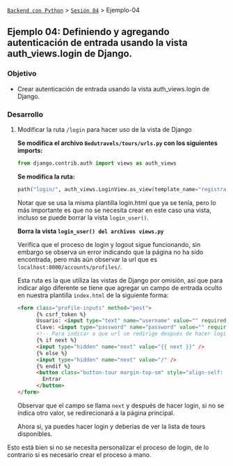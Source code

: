 [`Backend con Python`](../../Readme.md) > [`Sesión 04`](../Readme.md) > Ejemplo-04
## Ejemplo 04: Definiendo y agregando autenticación de entrada usando la vista auth_views.login de Django.

### Objetivo
- Crear autenticación de entrada usando la vista auth_views.login de Django.


### Desarrollo
1. Modificar la ruta `/login` para hacer uso de la vista de Django

   __Se modifica el archivo `Bedutravels/tours/urls.py` con los siguientes imports:__
   ```python
   from django.contrib.auth import views as auth_views
   ```

   __Se modifica la ruta:__
   ```python
   path("login/", auth_views.LoginView.as_view(template_name="registration/login.html"), name="login"),
   ```
   Notar que se usa la misma plantilla login.html que ya se tenía, pero lo más importante es que no se necesita crear en este caso una vista, incluso se puede borrar la vista `login_user()`.

   __Borra la vista `login_user() del archivos views.py`__

   Verifica que el proceso de login y logout sigue funcionando, sin embargo se observa un error indicando que la página no ha sido encontrada, pero más aún observar la url que es `localhost:8000/accounts/profiles/`.

   Esta ruta es la que utiliza las vistas de Django por omisión, así que para indicar algo diferente se tiene que agregar un campo de entrada oculto en nuestra plantilla `index.html` de la siguiente forma:

   ```html
   <form class="profile-inputs" method="post">
         {% csrf_token %}
         Usuario: <input type="text" name="username" value="" required>
         Clave: <input type="password" name="password" value="" required>
         <!-- Para indicar a que url se redirige después de hacer login -->
         {% if next %}
         <input type="hidden" name="next" value="{{ next }}" />
         {% else %}
         <input type="hidden" name="next" value="/" />
         {% endif %}
         <button class="button-tour margin-top-sm" style="align-self: center; width:50%;" type="submit" name="button">
           Entrar
         </button>
   </form>
   ```
   Observar que el campo se llama `next` y después de hacer login, si no se indica otro valor, se redirecionará a la página principal.

   Ahora si, ya puedes hacer login y deberías de ver la lista de tours disponibles.

Esto está bien si no se necesita personalizar el proceso de login, de lo contrario si es necesario crear el proceso a mano.
